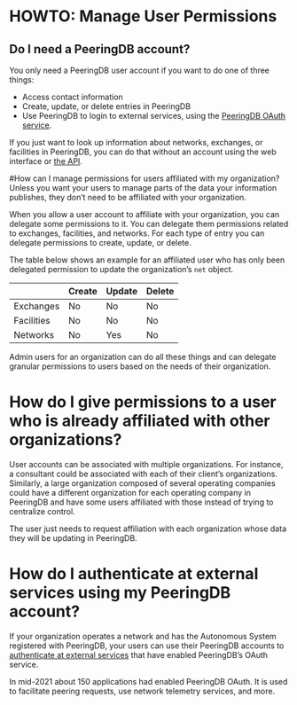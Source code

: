 # HOWTO: Manage User Permissions

## Do I need a PeeringDB account?
You only need a PeeringDB user account if you want to do one of three things:

* Access contact information
* Create, update, or delete entries in PeeringDB
* Use PeeringDB to login to external services, using the [PeeringDB OAuth service](/blog/oauth_users/).

If you just want to look up information about networks, exchanges, or facilities in PeeringDB, you can do that without an account using the web interface or [the API](/api_specs/).

#How can I manage permissions for users affiliated with my organization?
Unless you want your users to manage parts of the data your information publishes, they don’t need to be affiliated with your organization.

When you allow a user account to affiliate with your organization, you can delegate some permissions to it. You can delegate them permissions related to exchanges, facilities, and networks. For each type of entry you can delegate permissions to create, update, or delete. 

The table below shows an example for an affiliated user who has only been delegated permission to update the organization’s `net` object.

|            | Create | Update | Delete |
|------------|--------|--------|--------|
| Exchanges  | No     | No     | No     |
| Facilities | No     | No     | No     |
| Networks   | No     | Yes    | No     |

Admin users for an organization can do all these things and can delegate granular permissions to users based on the needs of their organization.

# How do I give permissions to a user who is already affiliated with other organizations?
User accounts can be associated with multiple organizations. For instance, a consultant could be associated with each of their client’s organizations. Similarly, a large organization composed of several operating companies could have a different organization for each operating company in PeeringDB and have some users affiliated with those instead of trying to centralize control.

The user just needs to request affiliation with each organization whose data they will be updating in PeeringDB.

# How do I authenticate at external services using my PeeringDB account?
If your organization operates a network and has the Autonomous System registered with PeeringDB, your users can use their PeeringDB accounts to [authenticate at external services](/blog/oauth_users/) that have enabled PeeringDB’s OAuth service. 

In mid-2021 about 150 applications had enabled PeeringDB OAuth. It is used to facilitate peering requests, use network telemetry services, and more.
